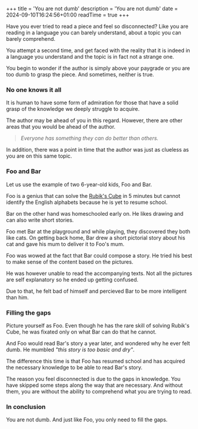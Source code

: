 +++
title = 'You are not dumb'
description = 'You are not dumb'
date = 2024-09-10T16:24:56+01:00
readTime = true
+++

Have you ever tried to read a piece and feel so disconnected? Like you are reading in a language you can barely understand,
about a topic you can barely comprehend.

You attempt a second time, and get faced with the reality that it is indeed in a language you understand and
the topic is in fact not a strange one.

You begin to wonder if the author is simply above your paygrade or you are too dumb to grasp the piece.
And sometimes, neither is true.

### No one knows it all

It is human to have some form of admiration for those that have a solid grasp of the knowledge we deeply struggle to
acquire.

The author may be ahead of you in this regard. However, there are other areas that you would be ahead of the
author.

> _Everyone has something they can do better than others._

In addition, there was a point in time that the author was just as clueless as you are on this same topic.

### Foo and Bar

Let us use the example of two 6-year-old kids, Foo and Bar.

Foo is a genius that can solve the [Rubik's Cube](https://en.wikipedia.org/wiki/Rubik's_Cube) in 5 minutes but cannot
identify the English alphabets because he is yet to resume school.

Bar on the other hand was homeschooled early on. He likes drawing and can also write short stories.

Foo met Bar at the playground and while playing, they discovered they both like cats.
On getting back home, Bar drew a short pictorial story about his cat and gave his mum to deliver it to Foo's mum.

Foo was wowed at the fact that Bar could compose a story. He tried his best to make sense of the content based on the
pictures.

He was however unable to read the accompanying texts. Not all the pictures are self explanatory so he ended up getting
confused.

Due to that, he felt bad of himself and percieved Bar to be more intelligent than him.

### Filling the gaps

Picture yourself as Foo. Even though he has the rare skill of solving Rubik's Cube, he was fixated only on what Bar can
do that he cannot.

And Foo would read Bar's story a year later, and wondered why he ever felt dumb. He mumbled
_"this story is too basic and dry"_.

The difference this time is that Foo has resumed school and has acquired the necessary knowledge to be able to read
Bar's story.

The reason you feel disconnected is due to the gaps in knowledge. You have skipped some steps along the way that are
necessary. And without them, you are without the ability to comprehend what you are trying to read.

### In conclusion

You are not dumb. And just like Foo, you only need to fill the gaps.

